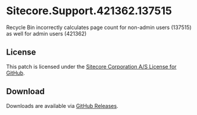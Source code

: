# Sitecore.Support.421362.137515
Recycle Bin incorrectly calculates page count for non-admin users (137515) as well for admin users (421362)

## License  
This patch is licensed under the [Sitecore Corporation A/S License for GitHub](https://github.com/sitecoresupport/Sitecore.Support.421362.137515/blob/master/LICENSE).  

## Download  
Downloads are available via [GitHub Releases](https://github.com/sitecoresupport/Sitecore.Support.421362.137515/releases).  
